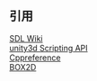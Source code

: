 ## 引用
[SDL Wiki](https://wiki.libsdl.org/SDL3/Tutorials/FrontPage)  
[unity3d Scripting API](https://docs.unity3d.com/ScriptReference/)  
[Cppreference](https://zh.cppreference.com/)  
[BOX2D](https://github.com/erincatto/box2d)  